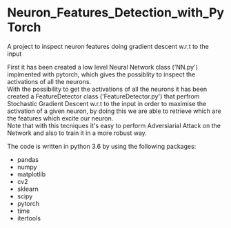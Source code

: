 # Neuron_Features_Detection_with_PyTorch
A project to inspect neuron features doing gradient descent w.r.t to the input

First it has been created a low level Neural Network class ('NN.py') implmented with pytorch, which gives the possiblity to inspect the activations of all the neurons. <br>
With the possibility to get the activations of all the neurons it has been created a FeatureDetector class ('FeatureDetector.py') that perfrom Stochastic Gradient Descent w.r.t to the input in order to maximise the activation of a given neuron, by doing this we are able to retrieve which are the features which excite our neuron. <br>
Note that with this tecniques it's easy to perform Adversiarial Attack on the Network and also to train it in a more robust way.

The code is written in python 3.6 by using the following packages:
  - pandas
  - numpy
  - matplotlib
  - cv2
  - sklearn
  - scipy
  - pytorch
  - time
  - itertools
  
